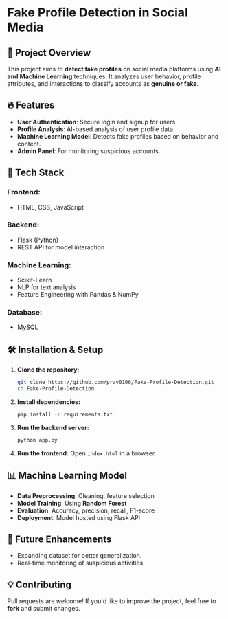 # Fake Profile Detection in Social Media

## 📌 Project Overview
This project aims to **detect fake profiles** on social media platforms using **AI and Machine Learning** techniques. It analyzes user behavior, profile attributes, and interactions to classify accounts as **genuine or fake**.

## 🔥 Features
- **User Authentication**: Secure login and signup for users.
- **Profile Analysis**: AI-based analysis of user profile data.
- **Machine Learning Model**: Detects fake profiles based on behavior and content.
- **Admin Panel**: For monitoring suspicious accounts.

## 🚀 Tech Stack
### **Frontend:**
- HTML, CSS, JavaScript

### **Backend:**
- Flask (Python)
- REST API for model interaction

### **Machine Learning:**
- Scikit-Learn
- NLP for text analysis
- Feature Engineering with Pandas & NumPy

### **Database:**
- MySQL

## 🛠 Installation & Setup
1. **Clone the repository:**
   ```bash
   git clone https://github.com/prav0106/Fake-Profile-Detection.git
   cd Fake-Profile-Detection
   ```
2. **Install dependencies:**
   ```bash
   pip install -r requirements.txt
   ```
3. **Run the backend server:**
   ```bash
   python app.py
   ```
4. **Run the frontend:**
   Open `index.html` in a browser.

## 📊 Machine Learning Model
- **Data Preprocessing**: Cleaning, feature selection
- **Model Training**: Using **Random Forest**
- **Evaluation**: Accuracy, precision, recall, F1-score
- **Deployment**: Model hosted using Flask API

## 📌 Future Enhancements
- Expanding dataset for better generalization.
- Real-time monitoring of suspicious activities.

## 💡 Contributing
Pull requests are welcome! If you'd like to improve the project, feel free to **fork** and submit changes. 

